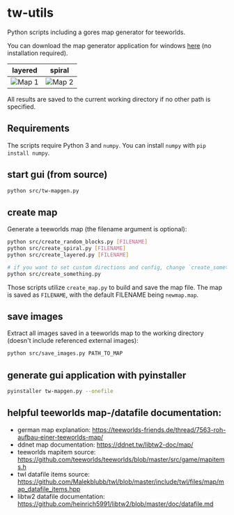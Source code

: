 # tw-utils

Python scripts including a gores map generator for teeworlds.

You can download the map generator application for windows [here](https://github.com/JonasLoos/tw-utils/releases/download/v0.1/tw-mapgen-windows.exe) (no installation required).

layered | spiral
--- | ---
![Map 1](https://user-images.githubusercontent.com/33965649/113918790-22136980-97e3-11eb-92ba-0c47300ed3e8.png) | ![Map 2](https://user-images.githubusercontent.com/33965649/113918826-2a6ba480-97e3-11eb-8a58-32b703fe92c6.png)

All results are saved to the current working directory if no other path is specified.

## Requirements

The scripts require Python 3 and `numpy`. You can install `numpy` with `pip install numpy`.

## start gui (from source)

```sh
python src/tw-mapgen.py
```

## create map

Generate a teeworlds map (the filename argument is optional):

```sh
python src/create_random_blocks.py [FILENAME]
python src/create_spiral.py [FILENAME]
python src/create_layered.py [FILENAME]

# if you want to set custom directions and config, change `create_something.py` and run
python src/create_something.py
```

Those scripts utilize `create_map.py` to build and save the map file. The map is saved as `FILENAME`, with the default FILENAME being `newmap.map`.


## save images

Extract all images saved in a teeworlds map to the working directory (doesn't include referenced external images):

```sh
python src/save_images.py PATH_TO_MAP
```

## generate gui application with pyinstaller

```sh
pyinstaller tw-mapgen.py --onefile
```

## helpful teeworlds map-/datafile documentation:

* german map explanation: https://teeworlds-friends.de/thread/7563-roh-aufbau-einer-teeworlds-map/
* ddnet map documentation: https://ddnet.tw/libtw2-doc/map/
* teeworlds mapitem source: https://github.com/teeworlds/teeworlds/blob/master/src/game/mapitems.h
* twl datafile items source: https://github.com/Malekblubb/twl/blob/master/include/twl/files/map/map_datafile_items.hpp
* libtw2 datafile documentation: https://github.com/heinrich5991/libtw2/blob/master/doc/datafile.md
